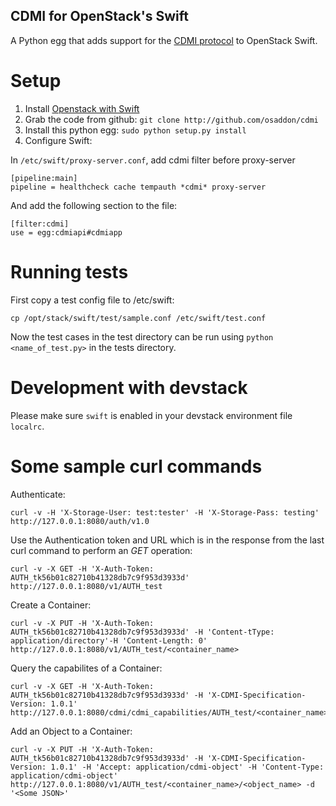 CDMI for OpenStack's Swift
--------------------------

A Python egg that adds support for the [CDMI protocol](http://cdmi.sniacloud.org/) to OpenStack Swift.

Setup
=====

1. Install [Openstack with Swift](http://docs.openstack.org/essex/openstack-object-storage/admin/content/)
2. Grab the code from github:
     `git clone http://github.com/osaddon/cdmi`
3. Install this python egg: `sudo python setup.py install`
4. Configure Swift:

In `/etc/swift/proxy-server.conf`, add cdmi filter before proxy-server

	[pipeline:main]
	pipeline = healthcheck cache tempauth *cdmi* proxy-server

And add the following section to the file:

	[filter:cdmi]
	use = egg:cdmiapi#cdmiapp

Running tests
=============

First copy a test config file to /etc/swift:

	cp /opt/stack/swift/test/sample.conf /etc/swift/test.conf

Now the test cases in the test directory can be run using `python <name_of_test.py>` in the tests directory.

Development with devstack
=========================

Please make sure `swift` is enabled in your devstack environment file `localrc`.

Some sample curl commands
=========================

Authenticate:

    curl -v -H 'X-Storage-User: test:tester' -H 'X-Storage-Pass: testing' http://127.0.0.1:8080/auth/v1.0

Use the Authentication token and URL which is in the response from the last curl command to perform an *GET* operation:

    curl -v -X GET -H 'X-Auth-Token: AUTH_tk56b01c82710b41328db7c9f953d3933d' http://127.0.0.1:8080/v1/AUTH_test

Create a Container:

    curl -v -X PUT -H 'X-Auth-Token: AUTH_tk56b01c82710b41328db7c9f953d3933d' -H 'Content-tType: application/directory'-H 'Content-Length: 0' http://127.0.0.1:8080/v1/AUTH_test/<container_name>

Query the capabilites of a Container:

    curl -v -X GET -H 'X-Auth-Token: AUTH_tk56b01c82710b41328db7c9f953d3933d' -H 'X-CDMI-Specification-Version: 1.0.1' http://127.0.0.1:8080/cdmi/cdmi_capabilities/AUTH_test/<container_name>

Add an Object to a Container:

    curl -v -X PUT -H 'X-Auth-Token: AUTH_tk56b01c82710b41328db7c9f953d3933d' -H 'X-CDMI-Specification-Version: 1.0.1' -H 'Accept: application/cdmi-object' -H 'Content-Type: application/cdmi-object' http://127.0.0.1:8080/v1/AUTH_test/<container_name>/<object_name> -d '<Some JSON>'
    